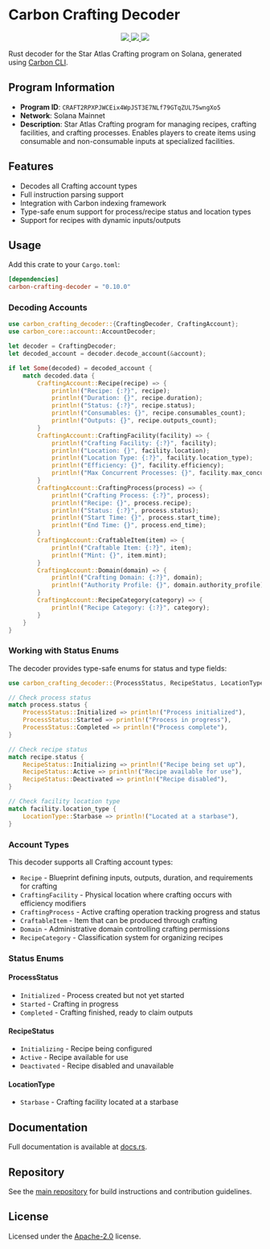 # Carbon Crafting Decoder

<p align="center">
  <a href="https://crates.io/crates/carbon-crafting-decoder">
    <img src="https://img.shields.io/crates/v/carbon-crafting-decoder?logo=rust" />
  </a>
  <a href="https://docs.rs/carbon-crafting-decoder">
    <img src="https://img.shields.io/docsrs/carbon-crafting-decoder?logo=docsdotrs" />
  </a>
  <a href="https://github.com/staratlasmeta/star-atlas-decoders/blob/main/LICENSE">
    <img src="https://img.shields.io/badge/license-Apache%202.0-blue" />
  </a>
</p>

Rust decoder for the Star Atlas Crafting program on Solana, generated using [Carbon CLI](https://github.com/sevenlabs-hq/carbon).

## Program Information

- **Program ID**: `CRAFT2RPXPJWCEix4WpJST3E7NLf79GTqZUL75wngXo5`
- **Network**: Solana Mainnet
- **Description**: Star Atlas Crafting program for managing recipes, crafting facilities, and crafting processes. Enables players to create items using consumable and non-consumable inputs at specialized facilities.

## Features

- Decodes all Crafting account types
- Full instruction parsing support
- Integration with Carbon indexing framework
- Type-safe enum support for process/recipe status and location types
- Support for recipes with dynamic inputs/outputs

## Usage

Add this crate to your `Cargo.toml`:

```toml
[dependencies]
carbon-crafting-decoder = "0.10.0"
```

### Decoding Accounts

```rust
use carbon_crafting_decoder::{CraftingDecoder, CraftingAccount};
use carbon_core::account::AccountDecoder;

let decoder = CraftingDecoder;
let decoded_account = decoder.decode_account(&account);

if let Some(decoded) = decoded_account {
    match decoded.data {
        CraftingAccount::Recipe(recipe) => {
            println!("Recipe: {:?}", recipe);
            println!("Duration: {}", recipe.duration);
            println!("Status: {:?}", recipe.status);
            println!("Consumables: {}", recipe.consumables_count);
            println!("Outputs: {}", recipe.outputs_count);
        }
        CraftingAccount::CraftingFacility(facility) => {
            println!("Crafting Facility: {:?}", facility);
            println!("Location: {}", facility.location);
            println!("Location Type: {:?}", facility.location_type);
            println!("Efficiency: {}", facility.efficiency);
            println!("Max Concurrent Processes: {}", facility.max_concurrent_processes);
        }
        CraftingAccount::CraftingProcess(process) => {
            println!("Crafting Process: {:?}", process);
            println!("Recipe: {}", process.recipe);
            println!("Status: {:?}", process.status);
            println!("Start Time: {}", process.start_time);
            println!("End Time: {}", process.end_time);
        }
        CraftingAccount::CraftableItem(item) => {
            println!("Craftable Item: {:?}", item);
            println!("Mint: {}", item.mint);
        }
        CraftingAccount::Domain(domain) => {
            println!("Crafting Domain: {:?}", domain);
            println!("Authority Profile: {}", domain.authority_profile);
        }
        CraftingAccount::RecipeCategory(category) => {
            println!("Recipe Category: {:?}", category);
        }
    }
}
```

### Working with Status Enums

The decoder provides type-safe enums for status and type fields:

```rust
use carbon_crafting_decoder::{ProcessStatus, RecipeStatus, LocationType};

// Check process status
match process.status {
    ProcessStatus::Initialized => println!("Process initialized"),
    ProcessStatus::Started => println!("Process in progress"),
    ProcessStatus::Completed => println!("Process complete"),
}

// Check recipe status
match recipe.status {
    RecipeStatus::Initializing => println!("Recipe being set up"),
    RecipeStatus::Active => println!("Recipe available for use"),
    RecipeStatus::Deactivated => println!("Recipe disabled"),
}

// Check facility location type
match facility.location_type {
    LocationType::Starbase => println!("Located at a starbase"),
}
```

### Account Types

This decoder supports all Crafting account types:
- `Recipe` - Blueprint defining inputs, outputs, duration, and requirements for crafting
- `CraftingFacility` - Physical location where crafting occurs with efficiency modifiers
- `CraftingProcess` - Active crafting operation tracking progress and status
- `CraftableItem` - Item that can be produced through crafting
- `Domain` - Administrative domain controlling crafting permissions
- `RecipeCategory` - Classification system for organizing recipes

### Status Enums

#### ProcessStatus
- `Initialized` - Process created but not yet started
- `Started` - Crafting in progress
- `Completed` - Crafting finished, ready to claim outputs

#### RecipeStatus
- `Initializing` - Recipe being configured
- `Active` - Recipe available for use
- `Deactivated` - Recipe disabled and unavailable

#### LocationType
- `Starbase` - Crafting facility located at a starbase

## Documentation

Full documentation is available at [docs.rs](https://docs.rs/carbon-crafting-decoder).

## Repository

See the [main repository](https://github.com/staratlasmeta/star-atlas-decoders) for build instructions and contribution guidelines.

## License

Licensed under the [Apache-2.0](https://github.com/staratlasmeta/star-atlas-decoders/blob/main/LICENSE) license.
